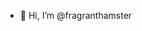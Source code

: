 - 👋 Hi, I’m @fragranthamster


<!---
- 👀 I’m interested in game development (trying to decide between unity and unreal)
- I am looking for opportunities to devote more time to programming since I am a Junior now
- 🌱 I know python and am currenty learning c++ and c# 
- 📫 How to reach me: bali.theanoo@gmail.com
- 😄 Pronouns: she/her
- 💞️ I’m looking to collaborate on ...
- ⚡ Fun fact: ...
fragranthamster/fragranthamster is a ✨ special ✨ repository because its `README.md` (this file) appears on your GitHub profile.
You can click the Preview link to take a look at your changes.
--->
